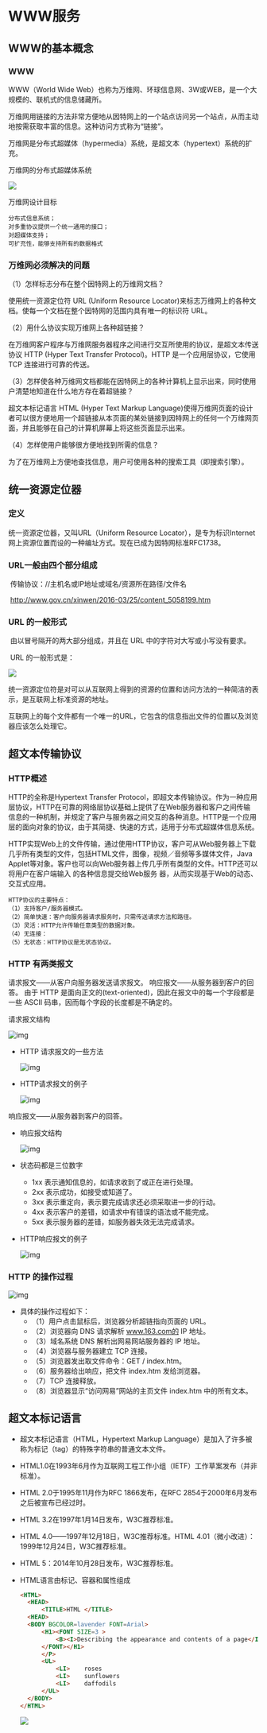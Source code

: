 # WWW服务

## WWW的基本概念

### WWW

WWW（World Wide Web）也称为万维网、环球信息网、3W或WEB，是一个大规模的、联机式的信息储藏所。

万维网用链接的方法非常方便地从因特网上的一个站点访问另一个站点，从而主动地按需获取丰富的信息。这种访问方式称为“链接”。

万维网是分布式超媒体（hypermedia）系统，是超文本（hypertext）系统的扩充。

万维网的分布式超媒体系统

![](https://raw.githubusercontent.com/ZanderZhao/images/master/img2019/20191217090537.png)

万维网设计目标

```
分布式信息系统；
对多重协议提供一个统一通用的接口；
对超媒体支持；
可扩充性，能够支持所有的数据格式

```



### 万维网必须解决的问题

（1）怎样标志分布在整个因特网上的万维网文档？

使用统一资源定位符 URL (Uniform Resource Locator)来标志万维网上的各种文档。使每一个文档在整个因特网的范围内具有唯一的标识符 URL。



（2）用什么协议实现万维网上各种超链接？

在万维网客户程序与万维网服务器程序之间进行交互所使用的协议，是超文本传送协议 HTTP (Hyper Text Transfer Protocol)。HTTP 是一个应用层协议，它使用 TCP 连接进行可靠的传送。



（3）怎样使各种万维网文档都能在因特网上的各种计算机上显示出来，同时使用户清楚地知道在什么地方存在着超链接？

超文本标记语言 HTML (Hyper Text Markup Language)使得万维网页面的设计者可以很方便地用一个超链接从本页面的某处链接到因特网上的任何一个万维网页面，并且能够在自己的计算机屏幕上将这些页面显示出来。



（4）怎样使用户能够很方便地找到所需的信息？ 

为了在万维网上方便地查找信息，用户可使用各种的搜索工具（即搜索引擎）。





## 统一资源定位器

### 定义

统一资源定位器，又叫URL（Uniform Resource Locator），是专为标识Internet网上资源位置而设的一种编址方式。现在已成为因特网标准RFC1738。

### URL一般由四个部分组成

​	传输协议：//主机名或IP地址或域名/资源所在路径/文件名

​	http://www.gov.cn/xinwen/2016-03/25/content_5058199.htm

### URL 的一般形式

​	由以冒号隔开的两大部分组成，并且在 URL 中的字符对大写或小写没有要求。

​	URL 的一般形式是：

![](https://raw.githubusercontent.com/ZanderZhao/images/master/img2019/20191223192742.png)

统一资源定位符是对可以从互联网上得到的资源的位置和访问方法的一种简洁的表示，是互联网上标准资源的地址。

互联网上的每个文件都有一个唯一的URL，它包含的信息指出文件的位置以及浏览器应该怎么处理它。





## 超文本传输协议

### HTTP概述

HTTP的全称是Hypertext Transfer Protocol，即超文本传输协议。作为一种应用层协议，HTTP在可靠的网络层协议基础上提供了在Web服务器和客户之间传输  信息的一种机制，并规定了客户与服务器之间交互的各种消息。HTTP是一个应用层的面向对象的协议，由于其简捷、快速的方式，适用于分布式超媒体信息系统。

HTTP实现Web上的文件传输，通过使用HTTP协议，客户可从Web服务器上下载几乎所有类型的文件，包括HTML文件，图像，视频／音频等多媒体文件，Java Applet等对象。客户也可以向Web服务器上传几乎所有类型的文件。HTTP还可以将用户在客户端输入 的各种信息提交给Web服务 器，从而实现基于Web的动态、交互式应用。



```
HTTP协议的主要特点：
（1）支持客户/服务器模式。
（2）简单快速：客户向服务器请求服务时，只需传送请求方法和路径。
（3）灵活：HTTP允许传输任意类型的数据对象。
（4）无连接：
（5）无状态：HTTP协议是无状态协议。

```



### HTTP 有两类报文

请求报文——从客户向服务器发送请求报文。
响应报文——从服务器到客户的回答。
由于 HTTP 是面向正文的(text-oriented)，因此在报文中的每一个字段都是一些 ASCII 码串，因而每个字段的长度都是不确定的。





请求报文结构



![img](https://mubu.com/document_image/00883dff-fc7a-4b2d-b6f9-bd69bfbfc7f6-4644403.jpg)

- HTTP 请求报文的一些方法 

  ![img](https://mubu.com/document_image/cc0d1a31-240e-4d73-a656-6486766f6dbc-4644403.jpg)

- HTTP请求报文的例子

  ![img](https://mubu.com/document_image/17ff1a47-7329-4f6a-8a65-8ede1e60379f-4644403.jpg)

响应报文——从服务器到客户的回答。

- 响应报文结构

  ![img](https://mubu.com/document_image/61a79477-0036-4d72-8f7a-8308daa695b7-4644403.jpg)

- 状态码都是三位数字 

  - 1xx 表示通知信息的，如请求收到了或正在进行处理。
  - 2xx 表示成功，如接受或知道了。
  - 3xx 表示重定向，表示要完成请求还必须采取进一步的行动。
  - 4xx 表示客户的差错，如请求中有错误的语法或不能完成。
  - 5xx 表示服务器的差错，如服务器失效无法完成请求。

- HTTP响应报文的例子

  ![img](https://mubu.com/document_image/f45a5b28-9350-4c5b-9b3a-592d57ac65dd-4644403.jpg)







### HTTP 的操作过程

![img](https://mubu.com/document_image/e760ed0c-ef1c-45ad-837e-8d88c8601dbf-4644403.jpg)

- 具体的操作过程如下：
  - （1）用户点击鼠标后，浏览器分析超链指向页面的 URL。
  - （2）浏览器向 DNS 请求解析 www.163.com的 IP 地址。
  - （3）域名系统 DNS 解析出网易网站服务器的 IP 地址。
  - （4）浏览器与服务器建立 TCP 连接。
  - （5）浏览器发出取文件命令：GET / index.htm。
  - （6）服务器给出响应，把文件 index.htm 发给浏览器。
  - （7）TCP 连接释放。
  - （8）浏览器显示“访问网易”网站的主页文件 index.htm 中的所有文本。





## 超文本标记语言

- 超文本标记语言（HTML，Hypertext Markup Language）是加入了许多被称为标记（tag）的特殊字符串的普通文本文件。

- HTML1.0在1993年6月作为互联网工程工作小组（IETF）工作草案发布（并非标准）。

- HTML 2.0于1995年11月作为RFC 1866发布，在RFC 2854于2000年6月发布之后被宣布已经过时。

- HTML 3.2在1997年1月14日发布，W3C推荐标准。

- HTML 4.0——1997年12月18日，W3C推荐标准。HTML 4.01（微小改进）：1999年12月24日，W3C推荐标准。

- HTML 5：2014年10月28日发布，W3C推荐标准。

- HTML语言由标记、容器和属性组成

  ```html
  <HTML>
  	<HEAD>
  		<TITLE>HTML </TITLE>
  	<HEAD>
  	<BODY BGCOLOR=lavender FONT=Arial>
  		<H1><FONT SIZE=3 >
  			<B><I>Describing the appearance and contents of a page</I></B>
  		</FONT></H1>
  		</P>
  		<UL>
  			<LI>	roses
  			<LI>	sunflowers
  			<LI>	daffodils
  		</UL>
  	</BODY>
  </HTML>
  ```

  

  ![](https://raw.githubusercontent.com/ZanderZhao/images/master/img2019/20191223193226.png)